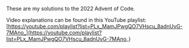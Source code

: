 These are my solutions to the 2022 Advent of Code.

Video explanations can be found in this YouTube playlist: [https://youtube.com/playlist?list=PLx_MamJPwgQO7VHscu_8adnUvG-7MAno_](https://youtube.com/playlist?list=PLx_MamJPwgQO7VHscu_8adnUvG-7MAno_)
